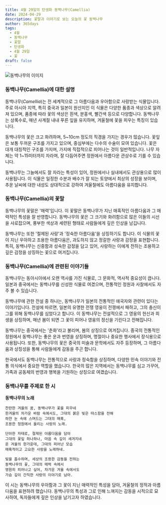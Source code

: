 ```yaml
---
title: 4월 29일의 탄생화 동백나무(Camellia)
date: 2024-04-29
description: 꽃말과 이야기로 보는 오늘의 꽃 동백나무
author: 365days
tags:
  - 4월
  - 동백나무
  - 꽃말
  - 탄생화
  - 4월 29일
  - 꽃
draft: false
---
```


![동백나무의 이미지](https://cdn.pixabay.com/photo/2024/01/17/15/45/camellia-8514865_640.jpg#center)


### 동백나무(Camellia)에 대한 설명

동백나무(*Camellia*)는 전 세계적으로 그 아름다움과 우아함으로 사랑받는 식물입니다. 주로 아시아 지역, 특히 중국과 일본이 원산지인 이 식물은 다양한 품종과 색상으로 알려져 있으며, 품종에 따라 꽃의 색상은 흰색, 분홍색, 빨간색 등으로 다양합니다. 동백나무는 상록수로, 매년 사계절 내내 푸른 잎을 유지하며, 겨울철에 꽃을 피우는 특징이 있습니다.

동백나무의 꽃은 크고 화려하며, 5~10cm 정도의 직경을 가지는 경우가 많습니다. 꽃잎은 보통 두꺼운 구조를 가지고 있으며, 중심부에는 다수의 수술이 모여 있습니다. 꽃은 대개 대칭적인 구조를 가지며, 가지에 직접적으로 피어나는 것이 일반적입니다. 나무 자체는 약 1~15미터까지 자라며, 잘 다듬어주면 정원에서 아름다운 관상수로 기를 수 있습니다.

동백나무는 그늘에서도 잘 자라는 특성이 있어, 정원에서나 실내에서도 관상용으로 많이 사용됩니다. 이 식물은 일정한 수분과 배수가 잘 되는 토양에서 최상의 성장을 보이며, 추운 날씨에 대한 내성도 상대적으로 강하여 겨울철에도 아름다움을 유지합니다.

### 동백나무(Camellia)의 꽃말

동백나무의 꽃말은 '매력'입니다. 이 꽃말은 동백나무가 지닌 매혹적인 아름다움과 그 매력적인 특성을 잘 반영합니다. 동백나무의 꽃은 그 크기와 화려함으로 많은 이들의 시선을 사로잡으며, 풍부한 색상과 세련된 형태로 사람들에게 깊은 인상을 남깁니다.

동백나무는 또한 '절제된 사랑'과 '정숙한 아름다움'을 상징하기도 합니다. 이 식물의 꽃이 지닌 우아하고 조용한 아름다움은, 과도하지 않고 정갈한 사랑과 감정을 표현합니다. 특히, 동백나무는 신중함과 성숙한 감정을 담고 있어, 사랑하는 이에게 전하는 조용하고 깊은 감정을 상징하는 꽃으로 여겨집니다.

### 동백나무(Camellia)에 관련된 이야기들

동백나무는 동아시아에서 오랜 역사를 가진 식물로, 그 문화적, 역사적 중요성이 큽니다. 일본과 중국에서는 동백나무를 신성한 식물로 여겼으며, 전통적인 정원과 사찰에서도 자주 볼 수 있습니다.

동백나무에 관한 전설 중 하나는, 동백나무가 일본의 전통적인 애국자와 관련이 있다는 이야기입니다. 전설에 따르면, 일본의 유명한 전쟁 영웅이 전쟁에서 패하고, 그의 충신이 그를 위해 동백나무를 심었다고 합니다. 이 동백나무는 전설적으로 그 영웅의 헌신과 희생을 상징하며, 매년 봄이 되면 그 꽃이 피어나 영웅의 정신을 기린다고 전해집니다.

동백나무는 중국에서는 '춘화'라고 불리며, 봄의 상징으로 여겨집니다. 중국의 전통적인 정원에서 동백나무는 좋은 운과 번영을 상징하며, 명절이나 중요한 행사에서 장식용으로 사용됩니다. 또한, 동백나무의 꽃은 중국의 미술과 문학에서도 자주 등장하며, 그 아름다움과 상징성을 통해 사람들에게 감동을 주곤 합니다.

한국에서도 동백나무는 전통적으로 사랑과 정숙함을 상징하며, 다양한 민속 이야기와 전통 의식에서 중요한 역할을 했습니다. 한국의 많은 지역에서는 동백나무를 심고 가꾸어, 가족과 공동체의 번영과 행복을 기원하는 상징으로 여겼습니다.

### 동백나무를 주제로 한 시

**동백나무의 노래**

```
찬란한 겨울의 꿈, 동백나무가 꽃을 피우네  
한겨울의 차가운 바람 속에서도, 그대의 붉은 빛은 따스함을 전해  
하얀 눈 속에 스며드는 그대의 매혹,  
조용한 정원에서 울리는 사랑의 노래.

단아한 자태로, 절제된 아름다움을 담아  
그대의 꽃잎 하나하나, 마음 속 깊이 새겨지네  
온 겨울의 한가운데, 그대의 피어난 모습  
매혹적이고 고요한 사랑을 노래하네.

빛을 흡수하며, 세상의 조용한 감동을 전하는  
동백나무의 꽃, 그대의 매력 속에서  
영원히 피어나고 싶어, 차가운 겨울 속에서도  
가슴 깊이 간직한 사랑의 이야기로 남아.
```

이 시는 동백나무의 우아함과 그 꽃이 지닌 매력적인 특성을 담아, 겨울철의 정적과 아름다움을 표현하려 했습니다. 동백나무의 특성과 그로 인해 느껴지는 감동을 시적으로 묘사하여, 독자들에게 깊은 인상을 남기고자 하였습니다.

